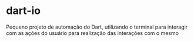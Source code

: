 # dart-io
Pequeno projeto de automação do Dart, utilizando o terminal para interagir com as ações do usuário para realização das interações com o mesmo
